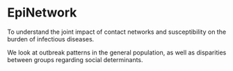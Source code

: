 # EpiNetwork
To understand the joint impact of contact networks and susceptibility on the burden of infectious diseases.

We look at outbreak patterns in the general population, as well as disparities between groups regarding social determinants.
